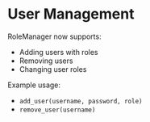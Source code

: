 # User Management

RoleManager now supports:
- Adding users with roles
- Removing users
- Changing user roles

Example usage:
- `add_user(username, password, role)`
- `remove_user(username)`
